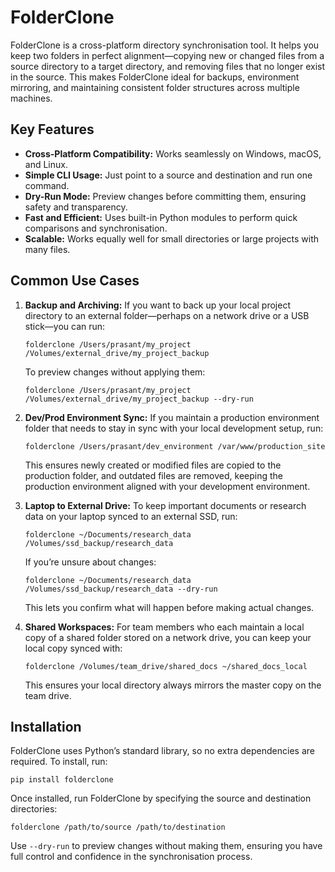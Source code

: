 # FolderClone

FolderClone is a cross-platform directory synchronisation tool. It helps you keep two folders in perfect alignment—copying new or changed files from a source directory to a target directory, and removing files that no longer exist in the source. This makes FolderClone ideal for backups, environment mirroring, and maintaining consistent folder structures across multiple machines.

## Key Features

- **Cross-Platform Compatibility:** Works seamlessly on Windows, macOS, and Linux.
- **Simple CLI Usage:** Just point to a source and destination and run one command.
- **Dry-Run Mode:** Preview changes before committing them, ensuring safety and transparency.
- **Fast and Efficient:** Uses built-in Python modules to perform quick comparisons and synchronisation.
- **Scalable:** Works equally well for small directories or large projects with many files.

## Common Use Cases

1. **Backup and Archiving:** If you want to back up your local project directory to an external folder—perhaps on a network drive or a USB stick—you can run:

   `folderclone /Users/prasant/my_project /Volumes/external_drive/my_project_backup`

   To preview changes without applying them:

   `folderclone /Users/prasant/my_project /Volumes/external_drive/my_project_backup --dry-run`

2. **Dev/Prod Environment Sync:** If you maintain a production environment folder that needs to stay in sync with your local development setup, run:

   `folderclone /Users/prasant/dev_environment /var/www/production_site`

   This ensures newly created or modified files are copied to the production folder, and outdated files are removed, keeping the production environment aligned with your development environment.

3. **Laptop to External Drive:** To keep important documents or research data on your laptop synced to an external SSD, run:

   `folderclone ~/Documents/research_data /Volumes/ssd_backup/research_data`

   If you’re unsure about changes:

   `folderclone ~/Documents/research_data /Volumes/ssd_backup/research_data --dry-run`

   This lets you confirm what will happen before making actual changes.

4. **Shared Workspaces:** For team members who each maintain a local copy of a shared folder stored on a network drive, you can keep your local copy synced with:

   `folderclone /Volumes/team_drive/shared_docs ~/shared_docs_local`

   This ensures your local directory always mirrors the master copy on the team drive.

## Installation

FolderClone uses Python’s standard library, so no extra dependencies are required. To install, run:

`pip install folderclone`

Once installed, run FolderClone by specifying the source and destination directories:

`folderclone /path/to/source /path/to/destination`

Use `--dry-run` to preview changes without making them, ensuring you have full control and confidence in the synchronisation process.

